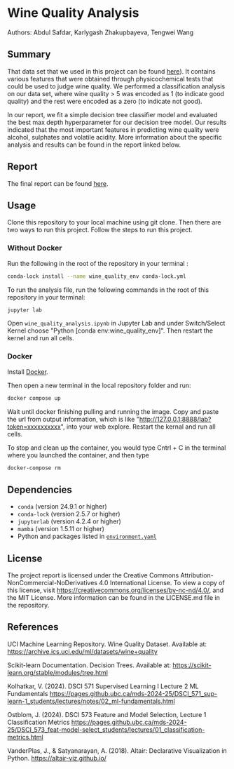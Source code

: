# Wine Quality Analysis

Authors: Abdul Safdar, Karlygash Zhakupbayeva, Tengwei Wang

## Summary

That data set that we used in this project can be found [here](https://archive.ics.uci.edu/dataset/186/wine+quality)). It contains various features that were obtained through physicochemical tests that could be used to judge wine quality. We performed a classification analysis on our data set, where wine quality \> 5 was encoded as 1 (to indicate good quality) and the rest were encoded as a zero (to indicate not good).

In our report, we fit a simple decision tree classifier model and evaluated the best max depth hyperparameter for our decision tree model. Our results indicated that the most important features in predicting wine quality were alcohol, sulphates and volatile acidity. More information about the specific analysis and results can be found in the report linked below.

## Report

The final report can be found [here](https://github.com/UBC-MDS/522_group_38/blob/main/wine_quality_analysis.ipynb).

## Usage

Clone this repository to your local machine using git clone. Then there are two ways to run this project. 
Follow the steps to run this project. 

### Without Docker

Run the following in the root of the repository in your terminal :

``` bash
conda-lock install --name wine_quality_env conda-lock.yml
```

To run the analysis file, run the following commands in the root of this repository in your terminal:

``` bash
jupyter lab 
```

Open `wine_quality_analysis.ipynb` in Jupyter Lab and under Switch/Select Kernel choose "Python [conda env:wine_quality_env]". Then restart the kernel and run all cells.

### Docker

Install [Docker](https://www.docker.com/get-started). 

Then open a new terminal in the local repository folder and run:

```bash
docker compose up
```

Wait until docker finishing pulling and running the image. Copy and paste the url from output information, which is like "http://127.0.0.1:8888/lab?token=xxxxxxxxxx", into your web explore. Restart the kernal and run all cells. 

To stop and clean up the container, you would type Cntrl + C in the terminal where you launched the container, and then type

```bash
docker-compose rm
```


## Dependencies

-   `conda` (version 24.9.1 or higher)
-   `conda-lock` (version 2.5.7 or higher)
-   `jupyterlab` (version 4.2.4 or higher)
-   `mamba` (version 1.5.11 or higher)
-   Python and packages listed in [`environment.yaml`](environment.yaml)

## License

The project report is licensed under the Creative Commons Attribution-NonCommercial-NoDerivatives 4.0 International License. To view a copy of this license, visit <https://creativecommons.org/licenses/by-nc-nd/4.0/>, and the MIT License. More information can be found in the LICENSE.md file in the repository.

## References

UCI Machine Learning Repository. Wine Quality Dataset. Available at: <https://archive.ics.uci.edu/ml/datasets/wine+quality>

Scikit-learn Documentation. Decision Trees. Available at: <https://scikit-learn.org/stable/modules/tree.html>

Kolhatkar, V. (2024). DSCI 571 Supervised Learning I Lecture 2 ML Fundamentals <https://pages.github.ubc.ca/mds-2024-25/DSCI_571_sup-learn-1_students/lectures/notes/02_ml-fundamentals.html>

Ostblom, J. (2024). DSCI 573 Feature and Model Selection, Lecture 1 Classification Metrics <https://pages.github.ubc.ca/mds-2024-25/DSCI_573_feat-model-select_students/lectures/01_classification-metrics.html>

VanderPlas, J., & Satyanarayan, A. (2018). Altair: Declarative Visualization in Python. <https://altair-viz.github.io/>
